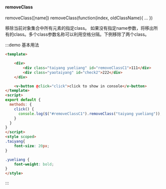 #### removeClass

removeClass([name]) 
removeClass(function(index, oldClassName){ ... })  

移除当前对象集合中所有元素的指定class。
如果没有指定name参数，将移出所有的class。多个class参数名称可以利用空格分隔。下例移除了两个class。

:::demo 基本用法
```html
<template>

    <div>
        <div class="taiyang yueliang" id="removeClassC1">111</div>
        <div class="yaotaiyang" id="check2">222</div>
    </div>

    <v-button @click="click">click to show in console</v-button>
</template>
<script>
export default {
  methods: {
    click() {
      console.log($("#removeClassC1").removeClass("taiyang yueliang"));
    }
  }
}
</script>
<style scoped>
.taiyang{
    font-size: 20px;
}

.yueliang {
    font-weight: bold;
}
</style>
```
:::
